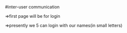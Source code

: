 #inter-user communication

=>first page will be for login

=>presently we 5 can login with our names(in small letters)
